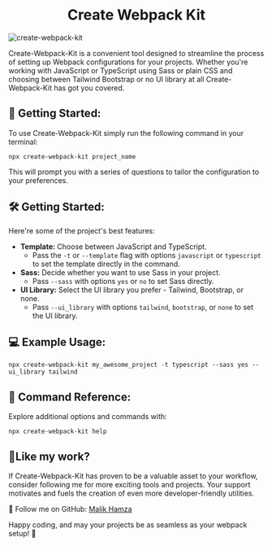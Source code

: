 <h1 align="center" id="title">Create Webpack Kit</h1>

![create-webpack-kit](https://drive.google.com/uc?id=15cs0eF1_2myp2f7TH3dFhT6nm6c12maa)

<p id="description">Create-Webpack-Kit is a convenient tool designed to streamline the process of setting up Webpack configurations for your projects. Whether you're working with JavaScript or TypeScript using Sass or plain CSS and choosing between Tailwind Bootstrap or no UI library at all Create-Webpack-Kit has got you covered.</p>

<h2>🚀 Getting Started:</h2>

<p>To use Create-Webpack-Kit simply run the following command in your terminal:</p>

```
npx create-webpack-kit project_name
```

<p>This will prompt you with a series of questions to tailor the configuration to your preferences.</p>

<h2>🛠️ Getting Started:</h2>

Here're some of the project's best features:

-   <strong>Template:</strong> Choose between JavaScript and TypeScript.
    -   Pass the `-t` or `--template` flag with options `javascript` or `typescript` to set the template directly in the command.
-   <strong>Sass:</strong> Decide whether you want to use Sass in your project.
    -   Pass `--sass` with options `yes` or `no` to set Sass directly.
-   <strong>UI Library:</strong> Select the UI library you prefer - Tailwind, Bootstrap, or none.
    -   Pass `--ui_library` with options `tailwind`, `bootstrap`, or `none` to set the UI library.

<h2>💻 Example Usage:</h2>

```
npx create-webpack-kit my_awesome_project -t typescript --sass yes --ui_library tailwind
```

<h2>🌱 Command Reference:</h2>
<p>Explore additional options and commands with:</p>

```
npx create-webpack-kit help
```

<h2>💖Like my work?</h2>
<p>If Create-Webpack-Kit has proven to be a valuable asset to your workflow, consider following me for more exciting tools and projects. Your support motivates and fuels the creation of even more developer-friendly utilities.

🚀 Follow me on GitHub: <a href='https://github.com/malikhamza-v'>Malik Hamza</a>

Happy coding, and may your projects be as seamless as your webpack setup! 🌟</p>
